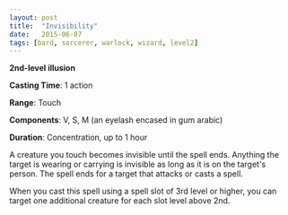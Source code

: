 ```yaml
---
layout: post
title:  "Invisibility"
date:   2015-06-07
tags: [bard, sorcerer, warlock, wizard, level2]
---
```


**2nd-level illusion**

**Casting Time**: 1 action

**Range**: Touch

**Components**: V, S, M (an eyelash encased in gum arabic)

**Duration**: Concentration, up to 1 hour

A creature you touch becomes invisible until the spell ends. Anything the target is wearing or carrying is invisible as long as it is on the target's person. The spell ends for a target that attacks or casts a spell.

When you cast this spell using a spell slot of 3rd level or higher, you can target one additional creature for each slot level above 2nd.
